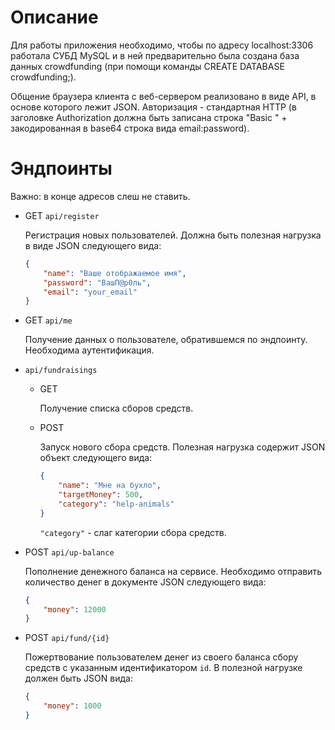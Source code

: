 # Описание
Для работы приложения необходимо, чтобы по адресу localhost:3306 работала СУБД MySQL и в ней предварительно была создана база данных crowdfunding (при помощи команды CREATE DATABASE crowdfunding;).

Общение браузера клиента с веб-сервером реализовано в виде API, в основе которого лежит JSON.
Авторизация - стандартная HTTP (в заголовке Authorization должна быть записана строка "Basic " + закодированная в base64 строка вида email:password).

# Эндпоинты
Важно: в конце адресов слеш не ставить.
- GET `api/register`

	Регистрация новых пользователей. Должна быть полезная нагрузка в виде JSON следующего вида:
	```json
	{
		"name": "Ваше отображаемое имя",
		"password": "ВашП@р0ль",
		"email": "your_email"
	}
	```
- GET `api/me`

	Получение данных о пользователе, обратившемся по эндпоинту. Необходима аутентификация.
- `api/fundraisings`
	- GET

		Получение списка сборов средств.
	- POST

		Запуск нового сбора средств. Полезная нагрузка содержит JSON объект следующего вида:
		```json
		{
			"name": "Мне на бухло",
			"targetMoney": 500,
			"category": "help-animals"
		}
		```
		`"category"` - слаг категории сбора средств.
- POST `api/up-balance`

	Пополнение денежного баланса на сервисе. Необходимо отправить количество денег в документе JSON следующего вида:
	```json
	{
		"money": 12000
	}
	```
- POST `api/fund/{id}`

	Пожертвование пользователем денег из своего баланса сбору средств с указанным идентификатором `id`. В полезной нагрузке должен быть JSON вида:
	```json
	{
		"money": 1000
	}
	```